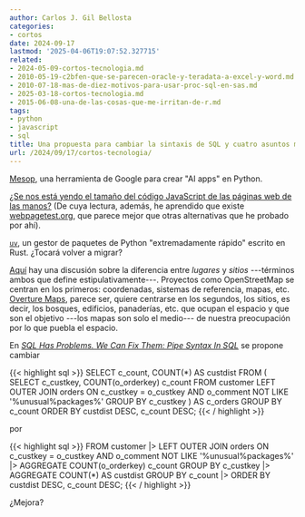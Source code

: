 ```yaml
---
author: Carlos J. Gil Bellosta
categories:
- cortos
date: 2024-09-17
lastmod: '2025-04-06T19:07:52.327715'
related:
- 2024-05-09-cortos-tecnologia.md
- 2010-05-19-c2bfen-que-se-parecen-oracle-y-teradata-a-excel-y-word.md
- 2010-07-18-mas-de-diez-motivos-para-usar-proc-sql-en-sas.md
- 2025-03-18-cortos-tecnologia.md
- 2015-06-08-una-de-las-cosas-que-me-irritan-de-r.md
tags:
- python
- javascript
- sql
title: Una propuesta para cambiar la sintaxis de SQL y cuatro asuntos más
url: /2024/09/17/cortos-tecnologia/
---
```


[Mesop](https://google.github.io/mesop/), una herramienta de Google para crear "AI apps" en Python.

[¿Se nos está yendo el tamaño del código JavaScript de las páginas web de las manos?](https://infrequently.org/2024/08/object-lesson/) (De cuya lectura, además, he aprendido que existe [webpagetest.org](https://www.webpagetest.org/), que parece mejor que otras alternativas que he probado por ahí).

[`uv`](https://astral.sh/blog/uv-unified-python-packaging), un gestor de paquetes de Python "extremadamente rápido" escrito en Rust. ¿Tocará volver a migrar?

[Aquí](https://www.dbreunig.com/2024/07/31/towards-standardizing-place.html) hay una discusión sobre la diferencia entre _lugares_ y _sitios_ ---términos ambos que define estipulativamente---. Proyectos como OpenStreetMap se centran en los primeros: coordenadas, sistemas de referencia, mapas, etc. [Overture Maps](https://overturemaps.org/), parece ser, quiere centrarse en los segundos, los sitios, es decir, los bosques, edificios, panaderías, etc. que ocupan el espacio y que son el objetivo ---los mapas son solo el medio--- de nuestra preocupación por lo que puebla el espacio.

En [_SQL Has Problems. We Can Fix Them: Pipe Syntax In SQL_](https://research.google/pubs/sql-has-problems-we-can-fix-them-pipe-syntax-in-sql/) se propone cambiar

{{< highlight sql >}}
SELECT c_count, COUNT(*) AS custdist
FROM
    ( SELECT c_custkey, COUNT(o_orderkey) c_count
    FROM customer
    LEFT OUTER JOIN orders ON c_custkey = o_custkey
        AND o_comment NOT LIKE '%unusual%packages%'
    GROUP BY c_custkey
    ) AS c_orders
GROUP BY c_count
ORDER BY custdist DESC, c_count DESC;
{{< / highlight >}}

por

{{< highlight sql >}}
FROM customer
|> LEFT OUTER JOIN orders ON c_custkey = o_custkey
        AND o_comment NOT LIKE '%unusual%packages%'
|> AGGREGATE COUNT(o_orderkey) c_count
   GROUP BY c_custkey
|> AGGREGATE COUNT(*) AS custdist
   GROUP BY c_count
|> ORDER BY custdist DESC, c_count DESC;
{{< / highlight >}}

¿Mejora?